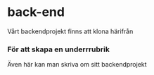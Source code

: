 # back-end
Vårt backendprojekt finns att klona härifrån
### För att skapa en underrrubrik
Även här kan man skriva om sitt backendprojekt
